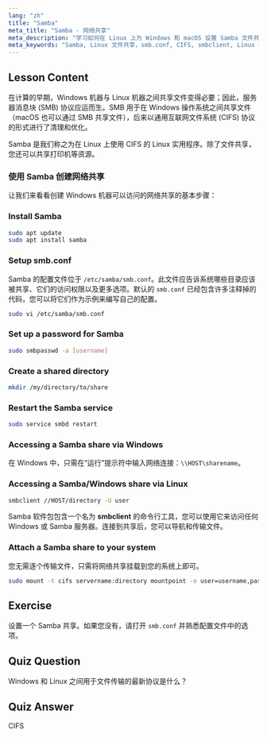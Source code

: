 ```yaml
---
lang: "zh"
title: "Samba"
meta_title: "Samba - 网络共享"
meta_description: "学习如何在 Linux 上为 Windows 和 macOS 设置 Samba 文件共享。本初学者指南涵盖了安装、配置和访问共享。立即开始！"
meta_keywords: "Samba, Linux 文件共享，smb.conf, CIFS, smbclient, Linux 教程，初学者指南"
---
```


## Lesson Content

在计算的早期，Windows 机器与 Linux 机器之间共享文件变得必要；因此，服务器消息块 (SMB) 协议应运而生。SMB 用于在 Windows 操作系统之间共享文件（macOS 也可以通过 SMB 共享文件），后来以通用互联网文件系统 (CIFS) 协议的形式进行了清理和优化。

Samba 是我们称之为在 Linux 上使用 CIFS 的 Linux 实用程序。除了文件共享，您还可以共享打印机等资源。

### 使用 Samba 创建网络共享

让我们来看看创建 Windows 机器可以访问的网络共享的基本步骤：

### Install Samba

```bash
sudo apt update
sudo apt install samba
```

### Setup smb.conf

Samba 的配置文件位于 `/etc/samba/smb.conf`。此文件应告诉系统哪些目录应该被共享、它们的访问权限以及更多选项。默认的 `smb.conf` 已经包含许多注释掉的代码，您可以将它们作为示例来编写自己的配置。

```bash
sudo vi /etc/samba/smb.conf
```

### Set up a password for Samba

```bash
sudo smbpasswd -a [username]
```

### Create a shared directory

```bash
mkdir /my/directory/to/share
```

### Restart the Samba service

```bash
sudo service smbd restart
```

### Accessing a Samba share via Windows

在 Windows 中，只需在“运行”提示符中输入网络连接：`\\HOST\sharename`。

### Accessing a Samba/Windows share via Linux

```bash
smbclient //HOST/directory -U user
```

Samba 软件包包含一个名为 **smbclient** 的命令行工具，您可以使用它来访问任何 Windows 或 Samba 服务器。连接到共享后，您可以导航和传输文件。

### Attach a Samba share to your system

您无需逐个传输文件，只需将网络共享挂载到您的系统上即可。

```bash
sudo mount -t cifs servername:directory mountpoint -o user=username,pass=password
```

## Exercise

设置一个 Samba 共享。如果您没有，请打开 `smb.conf` 并熟悉配置文件中的选项。

## Quiz Question

Windows 和 Linux 之间用于文件传输的最新协议是什么？

## Quiz Answer

CIFS
